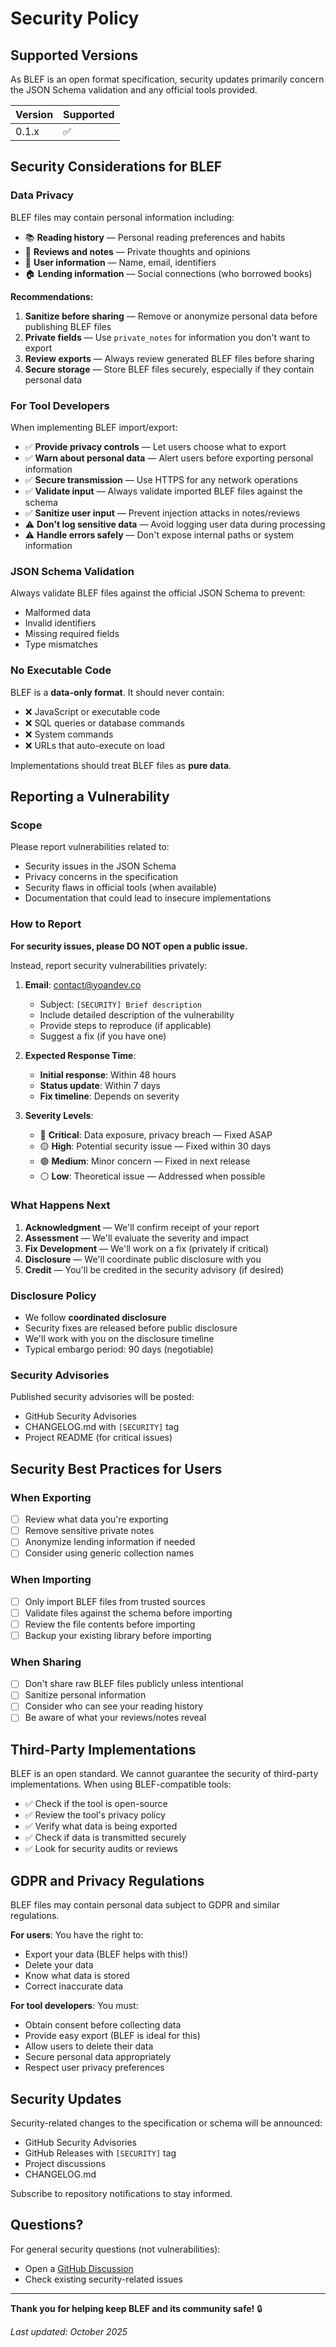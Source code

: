 # Security Policy

## Supported Versions

As BLEF is an open format specification, security updates primarily concern the JSON Schema validation and any official tools provided.

| Version | Supported          |
| ------- | ------------------ |
| 0.1.x   | :white_check_mark: |

## Security Considerations for BLEF

### Data Privacy

BLEF files may contain personal information including:

- 📚 **Reading history** — Personal reading preferences and habits
- 📝 **Reviews and notes** — Private thoughts and opinions
- 👤 **User information** — Name, email, identifiers
- 🏠 **Lending information** — Social connections (who borrowed books)

**Recommendations:**

1. **Sanitize before sharing** — Remove or anonymize personal data before publishing BLEF files
2. **Private fields** — Use `private_notes` for information you don't want to export
3. **Review exports** — Always review generated BLEF files before sharing
4. **Secure storage** — Store BLEF files securely, especially if they contain personal data

### For Tool Developers

When implementing BLEF import/export:

- ✅ **Provide privacy controls** — Let users choose what to export
- ✅ **Warn about personal data** — Alert users before exporting personal information
- ✅ **Secure transmission** — Use HTTPS for any network operations
- ✅ **Validate input** — Always validate imported BLEF files against the schema
- ✅ **Sanitize user input** — Prevent injection attacks in notes/reviews
- ⚠️ **Don't log sensitive data** — Avoid logging user data during processing
- ⚠️ **Handle errors safely** — Don't expose internal paths or system information

### JSON Schema Validation

Always validate BLEF files against the official JSON Schema to prevent:

- Malformed data
- Invalid identifiers
- Missing required fields
- Type mismatches

### No Executable Code

BLEF is a **data-only format**. It should never contain:

- ❌ JavaScript or executable code
- ❌ SQL queries or database commands
- ❌ System commands
- ❌ URLs that auto-execute on load

Implementations should treat BLEF files as **pure data**.

## Reporting a Vulnerability

### Scope

Please report vulnerabilities related to:

- Security issues in the JSON Schema
- Privacy concerns in the specification
- Security flaws in official tools (when available)
- Documentation that could lead to insecure implementations

### How to Report

**For security issues, please DO NOT open a public issue.**

Instead, report security vulnerabilities privately:

1. **Email**: contact@yoandev.co
   - Subject: `[SECURITY] Brief description`
   - Include detailed description of the vulnerability
   - Provide steps to reproduce (if applicable)
   - Suggest a fix (if you have one)

2. **Expected Response Time**:
   - **Initial response**: Within 48 hours
   - **Status update**: Within 7 days
   - **Fix timeline**: Depends on severity

3. **Severity Levels**:
   - 🔴 **Critical**: Data exposure, privacy breach — Fixed ASAP
   - 🟡 **High**: Potential security issue — Fixed within 30 days
   - 🟢 **Medium**: Minor concern — Fixed in next release
   - ⚪ **Low**: Theoretical issue — Addressed when possible

### What Happens Next

1. **Acknowledgment** — We'll confirm receipt of your report
2. **Assessment** — We'll evaluate the severity and impact
3. **Fix Development** — We'll work on a fix (privately if critical)
4. **Disclosure** — We'll coordinate public disclosure with you
5. **Credit** — You'll be credited in the security advisory (if desired)

### Disclosure Policy

- We follow **coordinated disclosure**
- Security fixes are released before public disclosure
- We'll work with you on the disclosure timeline
- Typical embargo period: 90 days (negotiable)

### Security Advisories

Published security advisories will be posted:
- GitHub Security Advisories
- CHANGELOG.md with `[SECURITY]` tag
- Project README (for critical issues)

## Security Best Practices for Users

### When Exporting

- [ ] Review what data you're exporting
- [ ] Remove sensitive private notes
- [ ] Anonymize lending information if needed
- [ ] Consider using generic collection names

### When Importing

- [ ] Only import BLEF files from trusted sources
- [ ] Validate files against the schema before importing
- [ ] Review the file contents before importing
- [ ] Backup your existing library before importing

### When Sharing

- [ ] Don't share raw BLEF files publicly unless intentional
- [ ] Sanitize personal information
- [ ] Consider who can see your reading history
- [ ] Be aware of what your reviews/notes reveal

## Third-Party Implementations

BLEF is an open standard. We cannot guarantee the security of third-party implementations. When using BLEF-compatible tools:

- ✅ Check if the tool is open-source
- ✅ Review the tool's privacy policy
- ✅ Verify what data is being exported
- ✅ Check if data is transmitted securely
- ✅ Look for security audits or reviews

## GDPR and Privacy Regulations

BLEF files may contain personal data subject to GDPR and similar regulations.

**For users**: You have the right to:
- Export your data (BLEF helps with this!)
- Delete your data
- Know what data is stored
- Correct inaccurate data

**For tool developers**: You must:
- Obtain consent before collecting data
- Provide easy export (BLEF is ideal for this)
- Allow users to delete their data
- Secure personal data appropriately
- Respect user privacy preferences

## Security Updates

Security-related changes to the specification or schema will be announced:

- GitHub Security Advisories
- GitHub Releases with `[SECURITY]` tag
- Project discussions
- CHANGELOG.md

Subscribe to repository notifications to stay informed.

## Questions?

For general security questions (not vulnerabilities):
- Open a [GitHub Discussion](https://github.com/yoanbernabeu/BLEF/discussions)
- Check existing security-related issues

---

**Thank you for helping keep BLEF and its community safe!** 🔒

*Last updated: October 2025*


